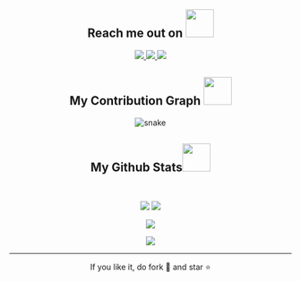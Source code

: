 <!-- @@ -1,3 +1,5 @@ -->


<p align="center">

</p align="center">
<!-- @@ -38,7 +40,6 @@ -->
<h2 align="center">Reach me out on <img src="https://media0.giphy.com/media/jqNPzdTTxQfOgOqpO4/source.gif" width="50"></h2>

<p align="center">

<!-- <img src="https://img.shields.io/badge/-aryan-purple?style=flat-square&logo=instagram&logoColor=white&link=https://www.instagram.com/pinkdogg307/"/> -->
<a href="mailto: aryankunwarr@gmail.com">
 <img src="https://img.shields.io/badge/-aryankunwar-c14438?style=flat-square&logo=Gmail&logoColor=white&link=mailto:aryankunwarr@gmail.com"/>
</a>
<a href="https://www.linkedin.com/in/aryan-kunwar-9a6219209/">
 <img src="https://img.shields.io/badge/-aryankunwar-blue?style=flat-square&logo=Linkedin&logoColor=white&link=https://www.linkedin.com/in/aryan-kunwar-9a6219209/"/>
</a>
 <a href="https://twitter.com/AryanKunwar10">
 <img src="https://img.shields.io/badge/-aryankunwar10-blue?style=flat-square&logo=twitter&logoColor=white&link=https://twitter.com/aryankunwar10"/>
</a>
</p>
<h2 align="center">
  My Contribution Graph <img src="https://media.giphy.com/media/xUA7aZeLE2e0P7Znz2/giphy.gif" width="50">
</h2>
<p align="center">
  <img src="https://github.com/ritik307/ritik307/raw/output/github-contribution-grid-snake.svg" alt="snake"></center>
</p>
<h2 align="center">
  My Github Stats<img src="https://media.giphy.com/media/VgCDAzcKvsR6OM0uWg/giphy.gif" width="50">
</h2>
 
<br>
<p align = "center">
  <img  src = "https://github-readme-stats.vercel.app/api?username=AryanKunwar02&show_icons=true&theme=radical&line_height=27">
  <img src = "https://github-readme-stats.vercel.app/api/top-langs/?username=AryanKunwar02&hide=html,css,java,shaderlab,kotlin,hlsl&theme=radical">
</p>
<p align = "center">
 <img  src="https://github-readme-streak-stats.herokuapp.com/?user=AryanKunwar02&show_icons=true&locale=en&layout=compact&theme=radical&line_height=0" />
</p> 
<p align = "center">
 <img src="https://activity-graph.herokuapp.com/graph?username=AryanKunwar02&theme=redical">
</p> 
<hr>
<p align="center">If you like it, do fork 🍴 and star ⭐</p>




